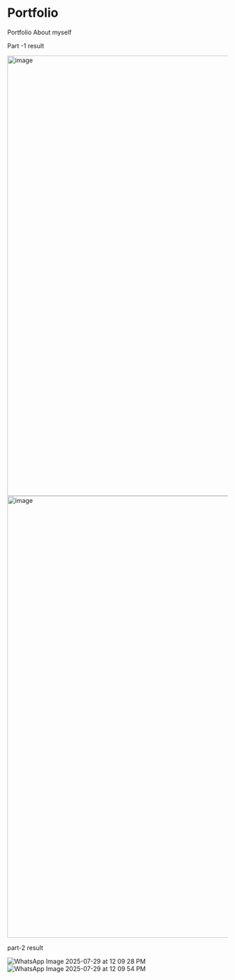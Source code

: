 # Portfolio
Portfolio About myself

Part -1 result

<img width="1912" height="1007" alt="image" src="https://github.com/user-attachments/assets/db74ad6f-3f3d-4e2a-b521-d86ea42e94e8" />

<img width="1897" height="1011" alt="image" src="https://github.com/user-attachments/assets/0d144593-73d4-4344-93c4-3e133373488a" />


part-2 result

![WhatsApp Image 2025-07-29 at 12 09 28 PM](https://github.com/user-attachments/assets/a4975bb0-b485-44ef-9571-47fd4941deab)               ![WhatsApp Image 2025-07-29 at 12 09 54 PM](https://github.com/user-attachments/assets/18cb513d-62fd-4117-abcb-0a6a055dc858)


